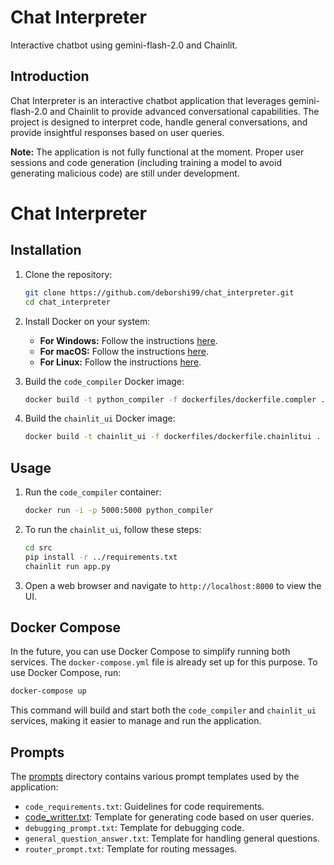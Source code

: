 # Chat Interpreter

Interactive chatbot using gemini-flash-2.0 and Chainlit.

## Introduction

Chat Interpreter is an interactive chatbot application that leverages gemini-flash-2.0 and Chainlit to provide advanced conversational capabilities. The project is designed to interpret code, handle general conversations, and provide insightful responses based on user queries.

**Note:** The application is not fully functional at the moment. Proper user sessions and code generation (including training a model to avoid generating malicious code) are still under development.



# Chat Interpreter

## Installation

1. Clone the repository:
    ```sh
    git clone https://github.com/deborshi99/chat_interpreter.git
    cd chat_interpreter
    ```

2. Install Docker on your system:
    - **For Windows:** Follow the instructions [here](https://docs.docker.com/desktop/install/windows-install/).
    - **For macOS:** Follow the instructions [here](https://docs.docker.com/desktop/install/mac-install/).
    - **For Linux:** Follow the instructions [here](https://docs.docker.com/engine/install/).

3. Build the `code_compiler` Docker image:
    ```sh
    docker build -t python_compiler -f dockerfiles/dockerfile.compler .
    ```

4. Build the `chainlit_ui` Docker image:
    ```sh
    docker build -t chainlit_ui -f dockerfiles/dockerfile.chainlitui .
    ```

## Usage

1. Run the `code_compiler` container:
    ```sh
    docker run -i -p 5000:5000 python_compiler
    ```

2. To run the `chainlit_ui`, follow these steps:
    ```sh
    cd src
    pip install -r ../requirements.txt
    chainlit run app.py
    ```

3. Open a web browser and navigate to `http://localhost:8000` to view the UI.

## Docker Compose

In the future, you can use Docker Compose to simplify running both services. The `docker-compose.yml` file is already set up for this purpose. To use Docker Compose, run:

```sh
docker-compose up
```

This command will build and start both the `code_compiler` and `chainlit_ui` services, making it easier to manage and run the application.

## Prompts

The [prompts](http://_vscodecontentref_/15) directory contains various prompt templates used by the application:

- `code_requirements.txt`: Guidelines for code requirements.
- [code_writter.txt](http://_vscodecontentref_/16): Template for generating code based on user queries.
- `debugging_prompt.txt`: Template for debugging code.
- `general_question_answer.txt`: Template for handling general questions.
- `router_prompt.txt`: Template for routing messages.
